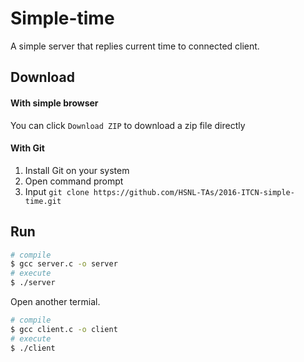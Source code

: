 # Simple-time
A simple server that replies current time to connected client.

## Download
#### With simple browser

You can click `Download ZIP` to download a zip file directly

#### With Git

1. Install Git on your system
2. Open command prompt
3. Input `git clone https://github.com/HSNL-TAs/2016-ITCN-simple-time.git`

## Run

```sh
# compile
$ gcc server.c -o server
# execute
$ ./server
```
Open another termial.
```sh
# compile
$ gcc client.c -o client
# execute
$ ./client
```
